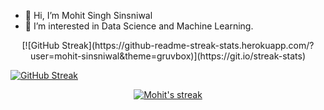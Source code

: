 - 👋 Hi, I’m Mohit Singh Sinsniwal
- 👀 I’m interested in Data Science and Machine Learning.

<!---
mohit-sinsniwal/mohit-sinsniwal is a ✨ special ✨ repository because its `README.md` (this file) appears on your GitHub profile.
You can click the Preview link to take a look at your changes.
--->
<div style="text-align:center">
  [![GitHub Streak](https://github-readme-streak-stats.herokuapp.com/?user=mohit-sinsniwal&theme=gruvbox)](https://git.io/streak-stats)
</div>


  [![GitHub Streak](https://github-readme-streak-stats.herokuapp.com/?user=mohit-sinsniwal&theme=gruvbox)](https://git.io/streak-stats)
  
<p align="center">
<a href="https://github.com/mohit-sinsniwal">
  <img title="My streak stats" alt="Mohit's streak" src="https://github-readme-streak-stats.herokuapp.com/?user=mohit-sinsniwal&theme=gruvbox"/>
</a>
</p>

